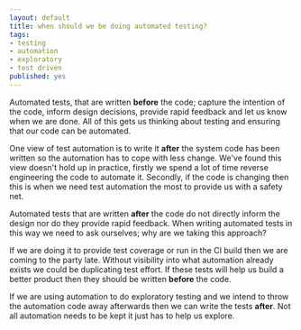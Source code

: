 ```yaml
---
layout: default
title: when should we be doing automated testing?
tags:
- testing
- automation
- exploratory
- test driven
published: yes
---
```

Automated tests, that are written **before** the code; capture the intention of the code, inform design decisions, provide rapid feedback and let us know when we are done. All of this gets us thinking about testing and ensuring that our code can be automated.

One view of test automation is to write it **after** the system code has been written so the automation has to cope with less change. We've found this view doesn't hold up in practice, firstly we spend a lot of time reverse engineering the code to automate it. Secondly, if the code is changing then this is when we need test automation the most to provide us with a safety net.

Automated tests that are written **after** the code do not directly inform the design nor do they provide rapid feedback. When writing automated tests in this way we need to ask ourselves; why are we taking this approach?

If we are doing it to provide test coverage or run in the CI build then we are coming to the party late. Without visibility into what automation already exists we could be duplicating test effort. If these tests will help us build a better product then they should be written **before** the code.

If we are using automation to do exploratory testing and we intend to throw the automation code away afterwards then we can write the tests **after**. Not all automation needs to be kept it just has to help us explore.